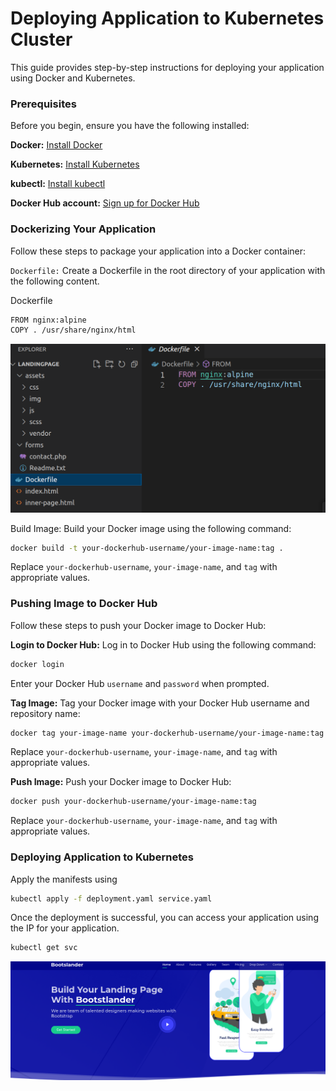 # Deploying Application to Kubernetes Cluster

This guide provides step-by-step instructions for deploying your application using Docker and Kubernetes.

### Prerequisites

Before you begin, ensure you have the following installed:

**Docker:** [Install Docker](https://docs.docker.com/get-docker/)

**Kubernetes:** [Install Kubernetes](https://kubernetes.io/docs/setup/)

**kubectl:** [Install kubectl](https://kubernetes.io/docs/tasks/tools/install-kubectl/)

**Docker Hub account:** [Sign up for Docker Hub](https://hub.docker.com/)

### Dockerizing Your Application

Follow these steps to package your application into a Docker container:

`Dockerfile:` Create a Dockerfile in the root directory of your application with the following content.

Dockerfile
```bash
FROM nginx:alpine
COPY . /usr/share/nginx/html
```

![Alt text](image.png)


Build Image: Build your Docker image using the following command:

```bash
docker build -t your-dockerhub-username/your-image-name:tag .
```

Replace `your-dockerhub-username`, `your-image-name`, and `tag` with appropriate values.

### Pushing Image to Docker Hub

Follow these steps to push your Docker image to Docker Hub:

**Login to Docker Hub:** Log in to Docker Hub using the following command:

```bash
docker login
```
Enter your Docker Hub `username` and `password` when prompted.

**Tag Image:** Tag your Docker image with your Docker Hub username and repository name:

```bash
docker tag your-image-name your-dockerhub-username/your-image-name:tag
```
Replace `your-dockerhub-username`, `your-image-name`, and `tag` with appropriate values.

**Push Image:** Push your Docker image to Docker Hub:

```bash
docker push your-dockerhub-username/your-image-name:tag
```
Replace `your-dockerhub-username`, `your-image-name`, and `tag` with appropriate values.

### Deploying Application to Kubernetes

Apply the manifests using
```bash
kubectl apply -f deployment.yaml service.yaml
```

Once the deployment is successful, you can access your application using the IP for your application.

```bash
kubectl get svc
```
![Alt text](image-1.png)